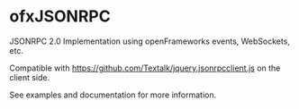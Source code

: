 ofxJSONRPC
==========

JSONRPC 2.0 Implementation using openFrameworks events, WebSockets, etc.

Compatible with https://github.com/Textalk/jquery.jsonrpcclient.js on the client side.

See examples and documentation for more information.
